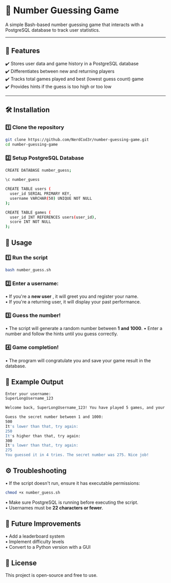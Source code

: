 # 🎲 Number Guessing Game

A simple Bash-based number guessing game that interacts with a PostgreSQL database to track user statistics.

---

## 📌 Features
✔️ Stores user data and game history in a PostgreSQL database  
✔️ Differentiates between new and returning players  
✔️ Tracks total games played and best (lowest guess count) game  
✔️ Provides hints if the guess is too high or too low  

---

## 🛠️ Installation

### 1️⃣ Clone the repository
```sh
git clone https://github.com/NerdCod3r/number-guessing-game.git
cd number-guessing-game  
```
### 2️⃣ Setup PostgreSQL Database
```sh
CREATE DATABASE number_guess;

\c number_guess

CREATE TABLE users (
  user_id SERIAL PRIMARY KEY,
  username VARCHAR(50) UNIQUE NOT NULL
);

CREATE TABLE games (
  user_id INT REFERENCES users(user_id),
  score INT NOT NULL
);  
```
## 🚀 Usage  
### 1️⃣ Run the script
```sh
bash number_guess.sh
```
### 2️⃣ Enter a username:  
• If you're a **new user** , it will greet you and register your name.  
• If you're a returning user, it will display your past performance.  

### 3️⃣ Guess the number!  
• The script will generate a random number between **1** **and** **1000**.
• Enter a number and follow the hints until you guess correctly.  
### 4️⃣ Game completion!  
• The program will congratulate you and save your game result in the database.  

## 📜 Example Output
```sh
Enter your username:
SuperLongUsername_123

Welcome back, SuperLongUsername_123! You have played 5 games, and your best game took 3 guesses.

Guess the secret number between 1 and 1000:  
500  
It's lower than that, try again:  
250  
It's higher than that, try again:  
300  
It's lower than that, try again:  
275  
You guessed it in 4 tries. The secret number was 275. Nice job!  
```  
## ⚙️ Troubleshooting  
• If the script doesn't run, ensure it has executable permissions:
```sh
chmod +x number_guess.sh
```  
• Make sure PostgreSQL is running before executing the script.  
• Usernames must be **22 characters or fewer**.  
## 🎯 Future Improvements  
• Add a leaderboard system  
• Implement difficulty levels  
• Convert to a Python version with a GUI  
## 📜 License
This project is open-source and free to use.


